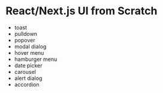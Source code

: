 # React/Next.js UI from Scratch

* toast
* pulldown
* popover
* modal dialog
* hover menu
* hamburger menu
* date picker
* carousel
* alert dialog
* accordion
